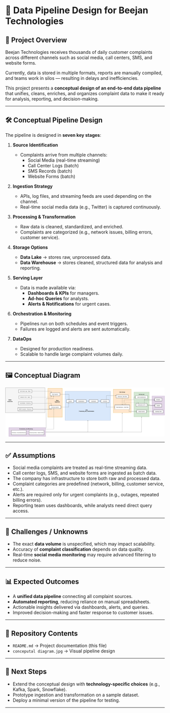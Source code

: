 # 📘 Data Pipeline Design for Beejan Technologies

## 📖 Project Overview  
Beejan Technologies receives thousands of daily customer complaints across different channels such as social media, call centers, SMS, and website forms.  

Currently, data is stored in multiple formats, reports are manually compiled, and teams work in silos — resulting in delays and inefficiencies.  

This project presents a **conceptual design of an end-to-end data pipeline** that unifies, cleans, enriches, and organizes complaint data to make it ready for analysis, reporting, and decision-making.  

---

## 🛠️ Conceptual Pipeline Design  

The pipeline is designed in **seven key stages**:

1. **Source Identification**  
   - Complaints arrive from multiple channels:  
     - Social Media (real-time streaming)  
     - Call Center Logs (batch)  
     - SMS Records (batch)  
     - Website Forms (batch)  

2. **Ingestion Strategy**  
   - APIs, log files, and streaming feeds are used depending on the channel.  
   - Real-time social media data (e.g., Twitter) is captured continuously.  

3. **Processing & Transformation**  
   - Raw data is cleaned, standardized, and enriched.  
   - Complaints are categorized (e.g., network issues, billing errors, customer service).  

4. **Storage Options**  
   - **Data Lake** → stores raw, unprocessed data.  
   - **Data Warehouse** → stores cleaned, structured data for analysis and reporting.  

5. **Serving Layer**  
   - Data is made available via:  
     - **Dashboards & KPIs** for managers.  
     - **Ad-hoc Queries** for analysts.  
     - **Alerts & Notifications** for urgent cases.  

6. **Orchestration & Monitoring**  
   - Pipelines run on both schedules and event triggers.  
   - Failures are logged and alerts are sent automatically.  

7. **DataOps**  
   - Designed for production readiness.  
   - Scalable to handle large complaint volumes daily.  

---

## 🖼️ Conceptual Diagram  

![Conceptual Data Pipeline](conceputal%20diagram.jpg)  

---

## ✅ Assumptions  

- Social media complaints are treated as real-time streaming data.  
- Call center logs, SMS, and website forms are ingested as batch data.  
- The company has infrastructure to store both raw and processed data.  
- Complaint categories are predefined (network, billing, customer service, etc.).  
- Alerts are required only for urgent complaints (e.g., outages, repeated billing errors).  
- Reporting team uses dashboards, while analysts need direct query access.  

---

## 🎯 Challenges / Unknowns  

- The exact **data volume** is unspecified, which may impact scalability.  
- Accuracy of **complaint classification** depends on data quality.  
- Real-time **social media monitoring** may require advanced filtering to reduce noise.  

---

## 📊 Expected Outcomes  

- A **unified data pipeline** connecting all complaint sources.  
- **Automated reporting**, reducing reliance on manual spreadsheets.  
- Actionable insights delivered via dashboards, alerts, and queries.  
- Improved decision-making and faster response to customer issues.  

---

## 📌 Repository Contents  

- `README.md` → Project documentation (this file)  
- `conceputal diagram.jpg` → Visual pipeline design  

---

## 🚀 Next Steps  

- Extend the conceptual design with **technology-specific choices** (e.g., Kafka, Spark, Snowflake).  
- Prototype ingestion and transformation on a sample dataset.  
- Deploy a minimal version of the pipeline for testing.  

---
